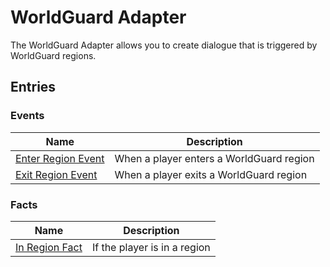 # WorldGuard Adapter

The WorldGuard Adapter allows you to create dialogue that is triggered by WorldGuard regions.

## Entries

### Events

| Name                                                                  | Description                              |
|-----------------------------------------------------------------------|------------------------------------------|
| [Enter Region Event](WorldGuardAdapter/entries/event/on_enter_region) | When a player enters a WorldGuard region |
| [Exit Region Event](WorldGuardAdapter/entries/event/on_exit_region)   | When a player exits a WorldGuard region  |

### Facts

| Name                                                            | Description                  |
|-----------------------------------------------------------------|------------------------------|
| [In Region Fact](WorldGuardAdapter/entries/fact/in_region_fact) | If the player is in a region |